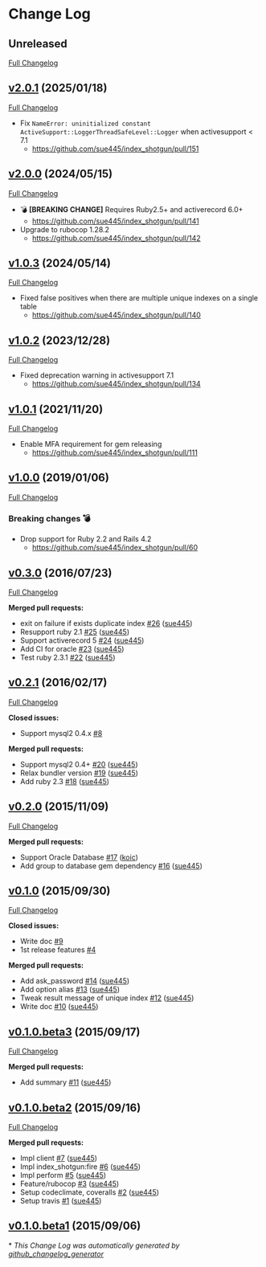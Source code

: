 # Change Log
## Unreleased
[Full Changelog](https://github.com/sue445/index_shotgun/compare/v2.0.1...master)

## [v2.0.1](https://github.com/sue445/index_shotgun/releases/tag/v2.0.1) (2025/01/18)
[Full Changelog](https://github.com/sue445/index_shotgun/compare/v2.0.0...v2.0.1)

* Fix `NameError: uninitialized constant ActiveSupport::LoggerThreadSafeLevel::Logger` when activesupport < 7.1
  * https://github.com/sue445/index_shotgun/pull/151

## [v2.0.0](https://github.com/sue445/index_shotgun/releases/tag/v2.0.0) (2024/05/15)
[Full Changelog](https://github.com/sue445/index_shotgun/compare/v1.0.3...v2.0.0)

* :bomb: **[BREAKING CHANGE]** Requires Ruby2.5+ and activerecord 6.0+
  * https://github.com/sue445/index_shotgun/pull/141
* Upgrade to rubocop 1.28.2
  * https://github.com/sue445/index_shotgun/pull/142

## [v1.0.3](https://github.com/sue445/index_shotgun/releases/tag/v1.0.3) (2024/05/14)
[Full Changelog](https://github.com/sue445/index_shotgun/compare/v1.0.2...v1.0.3)

* Fixed false positives when there are multiple unique indexes on a single table
  * https://github.com/sue445/index_shotgun/pull/140

## [v1.0.2](https://github.com/sue445/index_shotgun/releases/tag/v1.0.2) (2023/12/28)
[Full Changelog](https://github.com/sue445/index_shotgun/compare/v1.0.1...v1.0.2)

* Fixed deprecation warning in activesupport 7.1
  * https://github.com/sue445/index_shotgun/pull/134

## [v1.0.1](https://github.com/sue445/index_shotgun/releases/tag/v1.0.1) (2021/11/20)
[Full Changelog](https://github.com/sue445/index_shotgun/compare/v1.0.0...v1.0.1)

* Enable MFA requirement for gem releasing
  * https://github.com/sue445/index_shotgun/pull/111

## [v1.0.0](https://github.com/sue445/index_shotgun/releases/tag/v1.0.0) (2019/01/06)
[Full Changelog](https://github.com/sue445/index_shotgun/compare/v0.3.0...v1.0.0)

### Breaking changes :bomb:
* Drop support for Ruby 2.2 and Rails 4.2
  * https://github.com/sue445/index_shotgun/pull/60

## [v0.3.0](https://github.com/sue445/index_shotgun/releases/tag/v0.3.0) (2016/07/23)
[Full Changelog](https://github.com/sue445/index_shotgun/compare/v0.2.1...v0.3.0)

**Merged pull requests:**

- exit on failure if exists duplicate index [\#26](https://github.com/sue445/index_shotgun/pull/26) ([sue445](https://github.com/sue445))
- Resupport ruby 2.1 [\#25](https://github.com/sue445/index_shotgun/pull/25) ([sue445](https://github.com/sue445))
- Support activerecord 5 [\#24](https://github.com/sue445/index_shotgun/pull/24) ([sue445](https://github.com/sue445))
- Add CI for oracle [\#23](https://github.com/sue445/index_shotgun/pull/23) ([sue445](https://github.com/sue445))
- Test ruby 2.3.1 [\#22](https://github.com/sue445/index_shotgun/pull/22) ([sue445](https://github.com/sue445))

## [v0.2.1](https://github.com/sue445/index_shotgun/releases/tag/v0.2.1) (2016/02/17)
[Full Changelog](https://github.com/sue445/index_shotgun/compare/v0.2.0...v0.2.1)

**Closed issues:**

- Support mysql2 0.4.x [\#8](https://github.com/sue445/index_shotgun/issues/8)

**Merged pull requests:**

- Support mysql2 0.4+ [\#20](https://github.com/sue445/index_shotgun/pull/20) ([sue445](https://github.com/sue445))
- Relax bundler version [\#19](https://github.com/sue445/index_shotgun/pull/19) ([sue445](https://github.com/sue445))
- Add ruby 2.3 [\#18](https://github.com/sue445/index_shotgun/pull/18) ([sue445](https://github.com/sue445))

## [v0.2.0](https://github.com/sue445/index_shotgun/releases/tag/v0.2.0) (2015/11/09)
[Full Changelog](https://github.com/sue445/index_shotgun/compare/v0.1.0...v0.2.0)

**Merged pull requests:**

- Support Oracle Database [\#17](https://github.com/sue445/index_shotgun/pull/17) ([koic](https://github.com/koic))
- Add group to database gem dependency [\#16](https://github.com/sue445/index_shotgun/pull/16) ([sue445](https://github.com/sue445))

## [v0.1.0](https://github.com/sue445/index_shotgun/releases/tag/v0.1.0) (2015/09/30)
[Full Changelog](https://github.com/sue445/index_shotgun/compare/v0.1.0.beta3...v0.1.0)

**Closed issues:**

- Write doc [\#9](https://github.com/sue445/index_shotgun/issues/9)
- 1st release features [\#4](https://github.com/sue445/index_shotgun/issues/4)

**Merged pull requests:**

- Add ask\_password [\#14](https://github.com/sue445/index_shotgun/pull/14) ([sue445](https://github.com/sue445))
- Add option alias [\#13](https://github.com/sue445/index_shotgun/pull/13) ([sue445](https://github.com/sue445))
- Tweak result message of unique index [\#12](https://github.com/sue445/index_shotgun/pull/12) ([sue445](https://github.com/sue445))
- Write doc [\#10](https://github.com/sue445/index_shotgun/pull/10) ([sue445](https://github.com/sue445))

## [v0.1.0.beta3](https://github.com/sue445/index_shotgun/releases/tag/v0.1.0.beta3) (2015/09/17)
[Full Changelog](https://github.com/sue445/index_shotgun/compare/v0.1.0.beta2...v0.1.0.beta3)

**Merged pull requests:**

- Add summary [\#11](https://github.com/sue445/index_shotgun/pull/11) ([sue445](https://github.com/sue445))

## [v0.1.0.beta2](https://github.com/sue445/index_shotgun/releases/tag/v0.1.0.beta2) (2015/09/16)
[Full Changelog](https://github.com/sue445/index_shotgun/compare/v0.1.0.beta1...v0.1.0.beta2)

**Merged pull requests:**

- Impl client [\#7](https://github.com/sue445/index_shotgun/pull/7) ([sue445](https://github.com/sue445))
- Impl index\_shotgun:fire [\#6](https://github.com/sue445/index_shotgun/pull/6) ([sue445](https://github.com/sue445))
- Impl perform [\#5](https://github.com/sue445/index_shotgun/pull/5) ([sue445](https://github.com/sue445))
- Feature/rubocop [\#3](https://github.com/sue445/index_shotgun/pull/3) ([sue445](https://github.com/sue445))
- Setup codeclimate, coveralls [\#2](https://github.com/sue445/index_shotgun/pull/2) ([sue445](https://github.com/sue445))
- Setup travis [\#1](https://github.com/sue445/index_shotgun/pull/1) ([sue445](https://github.com/sue445))

## [v0.1.0.beta1](https://github.com/sue445/index_shotgun/releases/tag/v0.1.0.beta1) (2015/09/06)


\* *This Change Log was automatically generated by [github_changelog_generator](https://github.com/skywinder/Github-Changelog-Generator)*
